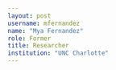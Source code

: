 ```yaml
---
layout: post
username: mfernandez
name: "Mya Fernandez"
role: Former
title: Researcher
institution: "UNC Charlotte"
---
```

